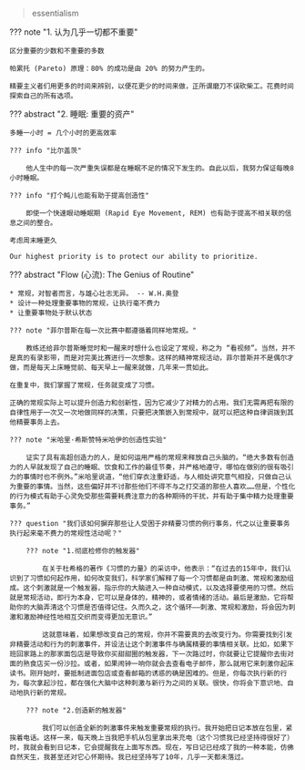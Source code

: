 
> essentialism

??? note "1. 认为几乎一切都不重要"

    区分重要的少数和不重要的多数

    帕累托 (Pareto) 原理：80% 的成功是由 20% 的努力产生的。

    精要主义者们用更多的时间来辨别，以便花更少的时间来做，正所谓磨刀不误砍柴工。花费时间探索自己的所有选项。


??? abstract "2. 睡眠: 重要的资产"

    多睡一小时 = 几个小时的更高效率

    ??? info "比尔盖茨"
    
        他人生中的每一次严重失误都是在睡眠不足的情况下发生的。自此以后，我努力保证每晚8小时睡眠。

    ??? info "打个盹儿也能有助于提高创造性"

        即使一个快速眼动睡眠期 (Rapid Eye Movement, REM) 也有助于提高不相关联的信息之间的整合。

    考虑周末睡更久

    Our highest priority is to protect our ability to prioritize.


??? abstract "Flow (心流): The Genius of Routine"

    * 常规，对智者而言，与雄心壮志无异。 -- W.H.奥登
    * 设计一种处理重要事物的常规，让执行毫不费力
    * 让重要事物处于默认状态

    ??? note "菲尔普斯在每一次比赛中都遵循着同样地常规。"

        教练还给菲尔普斯睡觉时和一醒来时想什么也设定了常规，称之为 “看视频”。当然，并不是真的有录影带，而是对完美比赛进行一次想象。这样的精神常规活动，菲尔普斯并不是偶尔才做，而是每天上床睡觉前、每天早上一醒来就做，几年来一贯如此。

    在重复中，我们掌握了常规，任务就变成了习惯。

    正确的常规实际上可以提升创造力和创新性，因为它减少了对精力的占用。我们无需再把有限的自律性用于一次又一次地做同样的决策，只要把决策嵌入到常规中，就可以把这种自律调拨到其他精要事务上去。

    ??? note "米哈里·希斯赞特米哈伊的创造性实验"
    
        证实了具有高超创造力的人，是如何运用严格的常规来释放自己头脑的。“绝大多数有创造力的人早就发现了自己的睡眠、饮食和工作的最佳节奏，并严格地遵守，哪怕在做别的很有吸引力的事情时也不例外。”米哈里说道，“他们穿衣注重舒适，与人相处讲究意气相投，只做自己认为重要的事情。当然，这些偏好并不讨那些他们不得不与之打交道的那些人喜欢……但是，个性化的行为模式有助于心灵免受那些需要耗费注意力的各种期待的干扰，并有助于集中精力处理重要事务。”

    ??? question "我们该如何摒弃那些让人受困于非精要习惯的例行事务，代之以让重要事务执行起来毫不费力的常规性活动呢？"

        ??? note "1.彻底检修你的触发器"

            在关于杜希格的著作《习惯的力量》的采访中，他表示：“在过去的15年中，我们认识到了习惯如何起作用，如何改变我们，科学家们解释了每一个习惯都是由刺激、常规和激励组成。这个刺激就是一个触发器，指示你的大脑进入一种自动模式，以及选择要使用的习惯。然后就是常规活动，即行为本身，它可以是身体的，精神的，或者情绪的活动。最后是激励，它将帮助你的大脑弄清这个习惯是否值得记住。久而久之，这个循环——刺激、常规和激励，将会因为刺激和激励神经性地相互交织而变得更加无意识。”

            这就意味着，如果想改变自己的常规，你并不需要真的去改变行为。你需要找到引发非精要活动和行为的刺激事件，并设法让这个刺激事件与确属精要的事情相关联。比如，如果下班回家路上的那家面包店是导致你买甜甜圈的触发器，下一次路过时，你就要让它提醒你去街对面的熟食店买一份沙拉。或者，如果闹钟一响你就会去查看电子邮件，那么就用它来刺激你起床读书。刚开始时，要抵制进面包店或查看邮箱的诱惑的确是困难的。但是，你每次执行新的行为，每次拿起沙拉，都在强化大脑中这种刺激与新行为之间的关联。很快，你将会下意识地、自动地执行新的常规。

        ??? note "2.创造新的触发器"

            我们可以创造全新的刺激事件来触发重要常规的执行。我开始把日记本放在包里，紧挨着电话。这样一来，每天晚上当我把手机从包里拿出来充电（这个习惯我已经坚持得很好了）时，我就会看到日记本，它会提醒我在上面写东西。现在，写日记已经成了我的一种本能，仿佛自然天生，我甚至还对它心怀期待。我已经坚持写了10年，几乎一天都未落过。






